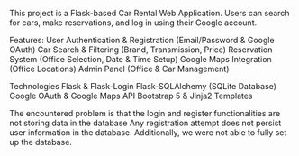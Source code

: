 This project is a Flask-based Car Rental Web Application. Users can search for cars, make reservations, and log in using their Google account.

Features:
User Authentication & Registration (Email/Password & Google OAuth)
Car Search & Filtering (Brand, Transmission, Price)
Reservation System (Office Selection, Date & Time Setup)
Google Maps Integration (Office Locations)
Admin Panel (Office & Car Management)

Technologies
Flask & Flask-Login
Flask-SQLAlchemy (SQLite Database)
Google OAuth & Google Maps API
Bootstrap 5 & Jinja2 Templates

The encountered problem is that the login and register functionalities are not storing data in the database
Any registration attempt does not persist user information in the database. Additionally, we were not able to fully set up the database.
